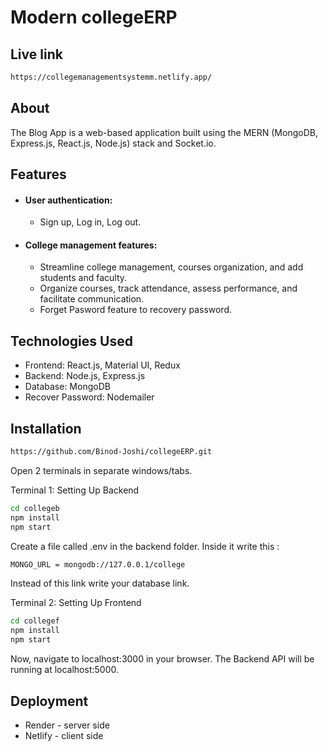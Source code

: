 # Modern collegeERP

## Live link
```bash
https://collegemanagementsystemm.netlify.app/
```
## About

The Blog App is a web-based application built using the MERN (MongoDB, Express.js, React.js, Node.js) stack and Socket.io.

## Features

- #### User authentication:
  - Sign up, Log in, Log out.

- #### College management features:
  - Streamline college management, courses organization, and add students and faculty.
  - Organize courses, track attendance, assess performance, and facilitate communication.
  - Forget Pasword feature to recovery password.

## Technologies Used

- Frontend: React.js, Material UI, Redux
- Backend: Node.js, Express.js
- Database: MongoDB
- Recover Password: Nodemailer

## Installation

```bash
https://github.com/Binod-Joshi/collegeERP.git
```

Open 2 terminals in separate windows/tabs.

Terminal 1: Setting Up Backend

```bash
cd collegeb
npm install
npm start
```

Create a file called .env in the backend folder. Inside it write this :

```bash
MONGO_URL = mongodb://127.0.0.1/college
```
Instead of this link write your database link.

Terminal 2: Setting Up Frontend

```bash
cd collegef
npm install
npm start
```
Now, navigate to localhost:3000 in your browser. The Backend API will be running at localhost:5000.

## Deployment
- Render - server side
- Netlify - client side
